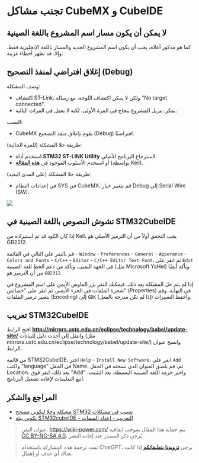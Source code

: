 # تجنب مشاكل CubeMX و CubeIDE

## لا يمكن أن يكون مسار اسم المشروع باللغة الصينية

كما هو مذكور أعلاه، يجب أن يكون اسم المشروع الجديد والمسار باللغة الإنجليزية فقط. وإلا، قد تظهر أخطاء غريبة.

## إغلاق افتراضي لمنفذ التصحيح (Debug)

وصف المشكلة:

- اكتشاف ST-Link، ولكن لا يمكن اكتشاف اللوحة، مع رسالة "No target connected".
- يمكن تنزيل المشروع بنجاح في المرة الأولى، لكنه لا يعمل في المرات التالية.

السبب:

- CubeMX يقوم بإغلاق منفذ التصحيح (Debug) افتراضيًا.

طريقة حلا المشكلة (للمرة الحالية):

- استخدم أداة **STM32 ST-LINK Utility** لاسترجاع البرنامج الأصلي.
- أو استخدم الأسلوب الموجود في [**هذه المقالة**](https://www.jianshu.com/p/cea16b641c3d) (بواسطة Keil).

طريقة حلا المشكلة (على المدى البعيد):

- في إعدادات النظام SYS في CubeMX، قم بتغيير خيار Debug إلى Serial Wire (SW).

![](https://media.wiki-power.com/img/20200531162352.jpg)

## تشوش النصوص باللغة الصينية في STM32CubeIDE

إذا كان الكود قد تم استيراده من Keil، يجب التحقق أولاً من أن الترميز الأصلي هو GB2312.

قم بالنقر على التالي في القائمة - `Window` - `Preferences` - `General` - `Apperance` - `Colors and Fonts` - `C/C++` - `Editor` - `C/C++ Editor Text Font`، ثم انقر على `Edit` في الجهة اليمنى، وتأكد من دعم الخط للغة الصينية (مثل Microsoft YaHei) وتأكد أيضًا من أن الترميز هو `GB2312`.

إذا لم يتم حل المشكلة بعد ذلك، فيمكنك النقر بزر الماوس الأيمن على اسم المشروع في شجرة الملفات في الجزء الأيسر، ثم انقر على "خصائص" (Properties) في النهاية، وقم بتغيير ترميز الملفات (Encoding) إلى `GBK` (إذا لم تكن مدرجة بالفعل) واحفظ التغييرات.

## تعريب STM32CubeIDE

افتح الرابط **<http://mirrors.ustc.edu.cn/eclipse/technology/babel/update-site/>** وانتقل إلى أحدث دليل للبيانات (مثل mirrors.ustc.edu.cn/eclipse/technology/babel/update-site/) وانسخ عنوان الرابط.

من قائمة STM32CubeIDE، اختر `Help` - `Install New Software`، انقر على `Add` واكتب "language" في الحقل Name. ثم، قم بلصق العنوان الذي نسخته في الحقل Location. بعد ذلك، انقر فوق "Add" واختر حزمة اللغة الصينية البسيطة. بعد التثبيت، اتبع التعليمات لإعادة تشغيل البرنامج.

## المراجع والشكر

- [مشكلة وحلا لتكوين مصحح STM32 تسبب في مشكلات](https://www.jianshu.com/p/cea16b641c3d)
- [تكوين بيئة STM32cubeIDE - التعريب - إعداد السمات](https://blog.csdn.net/wct3344142/article/details/104142863)

> عنوان النص: <https://wiki-power.com/>
> يتم حماية هذا المقال بموجب اتفاقية [CC BY-NC-SA 4.0](https://creativecommons.org/licenses/by/4.0/deed.zh)، يُرجى ذكر المصدر عند إعادة النشر.

> تمت ترجمة هذه المشاركة باستخدام ChatGPT، يرجى [**تزويدنا بتعليقاتكم**](https://github.com/linyuxuanlin/Wiki_MkDocs/issues/new) إذا كانت هناك أي حذف أو إهمال.
